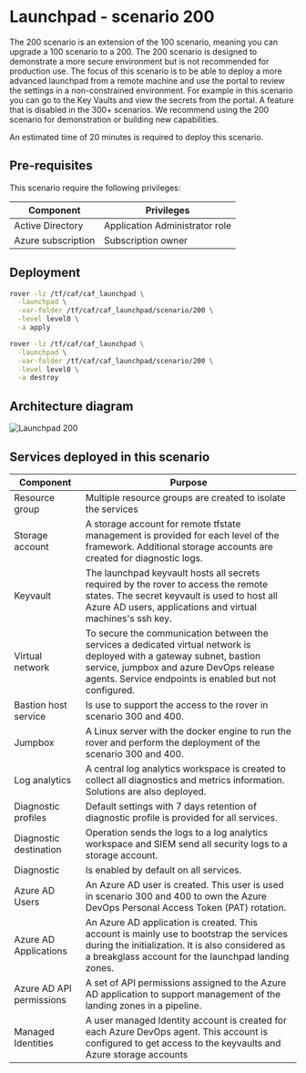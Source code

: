 # Launchpad - scenario 200

The 200 scenario is an extension of the 100 scenario, meaning you can upgrade a 100 scenario to a 200.
The 200 scenario is designed to demonstrate a more secure environment but is not recommended for production use.
The focus of this scenario is to be able to deploy a more advanced launchpad from a remote machine and use the portal to review the settings in a non-constrained environment.
For example in this scenario you can go to the Key Vaults and view the secrets from the portal. A feature that is disabled in the 300+ scenarios. We recommend using the 200 scenario for demonstration or building new capabilities.

An estimated time of 20 minutes is required to deploy this scenario.

## Pre-requisites

This scenario require the following privileges:

| Component          | Privileges                     |
|--------------------|--------------------------------|
| Active Directory   | Application Administrator role |
| Azure subscription | Subscription owner             |

## Deployment

```bash
rover -lz /tf/caf/caf_launchpad \
  -launchpad \
  -var-folder /tf/caf/caf_launchpad/scenario/200 \
  -level level0 \
  -a apply

rover -lz /tf/caf/caf_launchpad \
  -launchpad \
  -var-folder /tf/caf/caf_launchpad/scenario/200 \
  -level level0 \
  -a destroy
```

## Architecture diagram

![Launchpad 200](../../documentation/img/launchpad-200.png)

## Services deployed in this scenario

| Component                | Purpose                                                                                                                                                                                                                    |
|--------------------------|----------------------------------------------------------------------------------------------------------------------------------------------------------------------------------------------------------------------------|
| Resource group           | Multiple resource groups are created to isolate the services                                                                                                                                                               |
| Storage account          | A storage account for remote tfstate management is provided for each level of the framework. Additional storage accounts are created for diagnostic logs.                                                                  |
| Keyvault                 | The launchpad keyvault hosts all secrets required by the rover to access the remote states. The secret keyvault is used to host all Azure AD users, applications and virtual machines's ssh key.                           |
| Virtual network          | To secure the communication between the services a dedicated virtual network is deployed with a gateway subnet, bastion service, jumpbox and azure DevOps release agents. Service endpoints is enabled but not configured. |
| Bastion host service     | Is use to support the access to the rover in scenario 300 and 400.                                                                                                                                                         |
| Jumpbox                  | A Linux server with the docker engine to run the rover and perform the deployment of the scenario 300 and 400.                                                                                                             |
| Log analytics            | A central log analytics workspace is created to collect all diagnostics and metrics information. Solutions are also deployed.                                                                                              |
| Diagnostic profiles      | Default settings with 7 days retention of diagnostic profile is provided for all services.                                                                                                                                 |
| Diagnostic destination   | Operation sends the logs to a log analytics workspace and SIEM send all security logs to a storage account.                                                                                                                |
| Diagnostic               | Is enabled by default on all services.                                                                                                                                                                                     |
| Azure AD Users           | An Azure AD user is created. This user is used in scenario 300 and 400 to own the Azure DevOps Personal Access Token (PAT) rotation.                                                                                       |
| Azure AD Applications    | An Azure AD application is created. This account is mainly use to bootstrap the services during the initialization. It is also considered as a breakglass account for the launchpad landing zones.                         |
| Azure AD API permissions | A set of API permissions assigned to the Azure AD application to support management of the landing zones in a pipeline.                                                                                                    |
| Managed Identities       | A user managed Identity account is created for each Azure DevOps agent. This account is configured to get access to the keyvaults and Azure storage accounts                                                               |